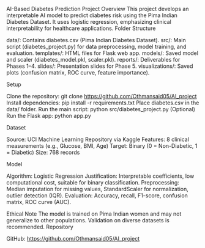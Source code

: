 AI-Based Diabetes Prediction Project
Overview
This project develops an interpretable AI model to predict diabetes risk using the Pima Indian Diabetes Dataset. It uses logistic regression, emphasizing clinical interpretability for healthcare applications.
Folder Structure

data/: Contains diabetes.csv (Pima Indian Diabetes Dataset).
src/: Main script (diabetes_project.py) for data preprocessing, model training, and evaluation.
templates/: HTML files for Flask web app.
models/: Saved model and scaler (diabetes_model.pkl, scaler.pkl).
reports/: Deliverables for Phases 1–4.
slides/: Presentation slides for Phase 5.
visualizations/: Saved plots (confusion matrix, ROC curve, feature importance).

Setup

Clone the repository: git clone https://github.com/Othmansaid05/AI_project
Install dependencies: pip install -r requirements.txt
Place diabetes.csv in the data/ folder.
Run the main script: python src/diabetes_project.py
(Optional) Run the Flask app: python app.py

Dataset

Source: UCI Machine Learning Repository via Kaggle
Features: 8 clinical measurements (e.g., Glucose, BMI, Age)
Target: Binary (0 = Non-Diabetic, 1 = Diabetic)
Size: 768 records

Model

Algorithm: Logistic Regression
Justification: Interpretable coefficients, low computational cost, suitable for binary classification.
Preprocessing: Median imputation for missing values, StandardScaler for normalization, outlier detection (IQR).
Evaluation: Accuracy, recall, F1-score, confusion matrix, ROC curve (AUC).

Ethical Note
The model is trained on Pima Indian women and may not generalize to other populations. Validation on diverse datasets is recommended.
Repository

GitHub: https://github.com/Othmansaid05/AI_project
